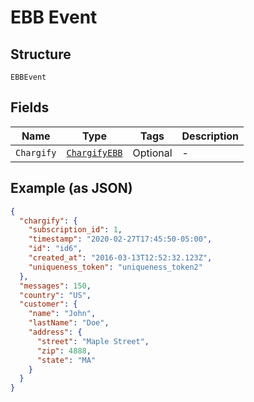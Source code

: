 
# EBB Event

## Structure

`EBBEvent`

## Fields

| Name | Type | Tags | Description |
|  --- | --- | --- | --- |
| `Chargify` | [`ChargifyEBB`](../../doc/models/chargify-ebb.md) | Optional | - |

## Example (as JSON)

```json
{
  "chargify": {
    "subscription_id": 1,
    "timestamp": "2020-02-27T17:45:50-05:00",
    "id": "id6",
    "created_at": "2016-03-13T12:52:32.123Z",
    "uniqueness_token": "uniqueness_token2"
  },
  "messages": 150,
  "country": "US",
  "customer": {
    "name": "John",
    "lastName": "Doe",
    "address": {
      "street": "Maple Street",
      "zip": 4888,
      "state": "MA"
    }
  }
}
```

